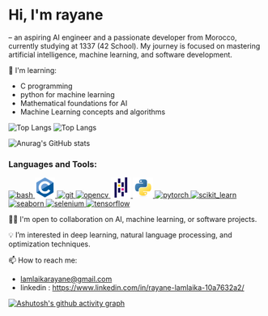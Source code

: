 # Hi, I'm rayane 

– an aspiring AI engineer and a passionate developer from Morocco, currently studying at 1337 (42 School). My journey is focused on mastering artificial intelligence, machine learning, and software development.


🌱 I'm learning:
- C programming
- python for machine learning
- Mathematical foundations for AI
- Machine Learning concepts and algorithms

![Top Langs](https://github-readme-stats.vercel.app/api/top-langs/?username=raynlamlaika&hide_progress=true)                   ![Top Langs](https://github-readme-stats.vercel.app/api/top-langs/?username=raynlamlaika&size_weight=0.5&count_weight=0.5)

![Anurag's GitHub stats](https://github-readme-stats.vercel.app/api?username=raynlamlaika&show_icons=true&theme=radical)


### <h3 align="left">Languages and Tools:</h3>
<p align="left"> <a href="https://www.gnu.org/software/bash/" target="_blank" rel="noreferrer"> <img src="https://www.vectorlogo.zone/logos/gnu_bash/gnu_bash-icon.svg" alt="bash" width="40" height="40"/> </a> <a href="https://www.cprogramming.com/" target="_blank" rel="noreferrer"> <img src="https://raw.githubusercontent.com/devicons/devicon/master/icons/c/c-original.svg" alt="c" width="40" height="40"/> </a> <a href="https://git-scm.com/" target="_blank" rel="noreferrer"> <img src="https://www.vectorlogo.zone/logos/git-scm/git-scm-icon.svg" alt="git" width="40" height="40"/> </a> <a href="https://opencv.org/" target="_blank" rel="noreferrer"> <img src="https://www.vectorlogo.zone/logos/opencv/opencv-icon.svg" alt="opencv" width="40" height="40"/> </a> <a href="https://pandas.pydata.org/" target="_blank" rel="noreferrer"> <img src="https://raw.githubusercontent.com/devicons/devicon/2ae2a900d2f041da66e950e4d48052658d850630/icons/pandas/pandas-original.svg" alt="pandas" width="40" height="40"/> </a> <a href="https://www.python.org" target="_blank" rel="noreferrer"> <img src="https://raw.githubusercontent.com/devicons/devicon/master/icons/python/python-original.svg" alt="python" width="40" height="40"/> </a> <a href="https://pytorch.org/" target="_blank" rel="noreferrer"> <img src="https://www.vectorlogo.zone/logos/pytorch/pytorch-icon.svg" alt="pytorch" width="40" height="40"/> </a> <a href="https://scikit-learn.org/" target="_blank" rel="noreferrer"> <img src="https://upload.wikimedia.org/wikipedia/commons/0/05/Scikit_learn_logo_small.svg" alt="scikit_learn" width="40" height="40"/> </a> <a href="https://seaborn.pydata.org/" target="_blank" rel="noreferrer"> <img src="https://seaborn.pydata.org/_images/logo-mark-lightbg.svg" alt="seaborn" width="40" height="40"/> </a> <a href="https://www.selenium.dev" target="_blank" rel="noreferrer"> <img src="https://raw.githubusercontent.com/detain/svg-logos/780f25886640cef088af994181646db2f6b1a3f8/svg/selenium-logo.svg" alt="selenium" width="40" height="40"/> </a> <a href="https://www.tensorflow.org" target="_blank" rel="noreferrer"> <img src="https://www.vectorlogo.zone/logos/tensorflow/tensorflow-icon.svg" alt="tensorflow" width="40" height="40"/> </a> </p>




👨‍💻 I'm open to collaboration on AI, machine learning, or software projects.

💡 I’m interested in deep learning, natural language processing, and optimization techniques.

📫 How to reach me:
- lamlaikarayane@gmail.com
- linkedin : https://www.linkedin.com/in/rayane-lamlaika-10a7632a2/

[![Ashutosh's github activity graph](https://github-readme-activity-graph.vercel.app/graph?username=raynlamlaika&theme=high-contrast)](https://github.com/ashutosh00710/github-readme-activity-graph)

